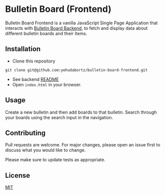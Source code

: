 # Bulletin Board (Frontend)

Bulletin Board Frontend is a vanilla JavaScript Single Page Application that interacts with [Bulletin Board Backend](https://github.com/yehudabortz/bulletin-board-backend), to fetch and display data about different bulletin boards and their items.

## Installation

- Clone this repository

`git clone git@github.com:yehudabortz/bulletin-board-frontend.git`

- See backend [README](https://github.com/yehudabortz/bulletin-board-backend)
- Open `index.html` in your browser.

## Usage

Create a new bulletin and then add boards to that bulletin. Search through your boards using the search input in the navigation.

## Contributing

Pull requests are welcome. For major changes, please open an issue first to discuss what you would like to change.

Please make sure to update tests as appropriate.

## License

[MIT](https://github.com/yehudabortz/bulletin-board-frontend/blob/main/LICENSE)
